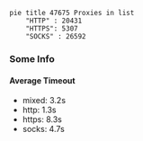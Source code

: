 
```mermaid
pie title 47675 Proxies in list
    "HTTP" : 20431
    "HTTPS": 5307
    "SOCKS" : 26592
```

### Some Info
#### Average Timeout

- mixed: 3.2s
- http: 1.3s
- https: 8.3s
- socks: 4.7s